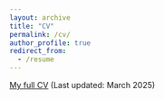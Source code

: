 ```yaml
---
layout: archive
title: "CV"
permalink: /cv/
author_profile: true
redirect_from:
  - /resume
---
```

<span style="color:#5DADE2">[My full CV](https://muryelgp.github.io/files/CV_MuryelGuolo.pdf)</span> (Last updated: March 2025)


